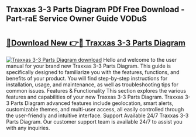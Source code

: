 ## Traxxas 3-3 Parts Diagram PDf Free Download - Part-raE Service Owner Guide VODuS

# <h2><a href="http://dfkz0dx.blite.top/?on=Traxxas+3-3+Parts+Diagram">🔗Download New 👉🔴 Traxxas 3-3 Parts Diagram</a></h2>

[![Traxxas 3-3 Parts Diagram download](https://i.imgur.com/lujVjoI.png)](http://dfkz0dx.blite.top/?on=Traxxas+3-3+Parts+Diagram)
Hello and welcome to the user manual for your brand new Traxxas 3-3 Parts Diagram. This guide is specifically designed to familiarize you with the features, functions, and benefits of your product. You will find step-by-step instructions for installation, usage, and maintenance, as well as troubleshooting tips for common issues. Features & Functionality This section explores the various features and capabilities of your new Traxxas 3-3 Parts Diagram. Traxxas 3-3 Parts Diagram advanced features include geolocation, smart alerts, customizable themes, and multi-user access, all easily controlled through the user-friendly and intuitive interface. Support Available 24/7 Traxxas 3-3 Parts Diagram. Our customer support team is available 24/7 to assist you with any inquiries.
